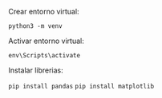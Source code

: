 Crear entorno virtual:

`python3 -m venv`

Activar entorno virtual:

`env\Scripts\activate`

Instalar librerias:

`pip install pandas`
`pip install matplotlib`